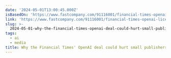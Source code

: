 ```yaml
---
date: '2024-05-01T13:00:45.000Z'
isBasedOn: 'https://www.fastcompany.com/91116001/financial-times-openai-licensing-deal'
link: 'https://www.fastcompany.com/91116001/financial-times-openai-licensing-deal'
slug: >-
  2024-05-01-why-the-financial-times-openai-deal-could-hurt-small-publishers-fast-com
tags:
  - ai
  - media
title: Why the Financial Times' OpenAI deal could hurt small publishers - Fast Com
---
```


